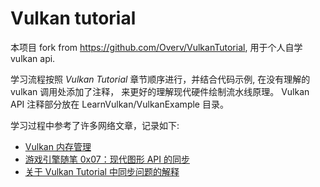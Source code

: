 Vulkan tutorial
===============
本项目 fork from https://github.com/Overv/VulkanTutorial, 用于个人自学 vulkan api.

学习流程按照 *Vulkan Tutorial* 章节顺序进行，并结合代码示例, 在没有理解的 vulkan 调用处添加了注释，
来更好的理解现代硬件绘制流水线原理。 Vulkan API 注释部分放在 LearnVulkan/VulkanExample 目录。

学习过程中参考了许多网络文章，记录如下:
* [Vulkan 内存管理](https://zhuanlan.zhihu.com/p/166387973)
* [游戏引擎随笔 0x07：现代图形 API 的同步](https://zhuanlan.zhihu.com/p/100162469)
* [关于 Vulkan Tutorial 中同步问题的解释](https://zhuanlan.zhihu.com/p/350483554)